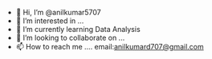 - 👋 Hi, I’m @anilkumar5707
- 👀 I’m interested in ...
- 🌱 I’m currently learning  Data Analysis
- 💞️ I’m looking to collaborate on ...
- 📫 How to reach me .... email:anilkumard707@gmail.com

<!---
anilkumar5707/anilkumar5707 is a ✨ special ✨ repository because its `README.md` (this file) appears on your GitHub profile.
You can click the Preview link to take a look at your changes.
--->
